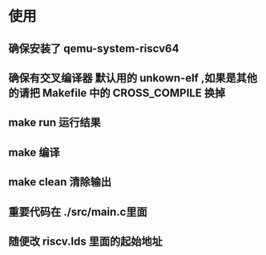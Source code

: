 

# 使用

## 确保安装了 qemu-system-riscv64

## 确保有交叉编译器 默认用的 unkown-elf ,如果是其他的请把 Makefile 中的 CROSS_COMPILE 换掉





## make run 运行结果

## make 编译

## make clean 清除输出

## 重要代码在 ./src/main.c里面

## 随便改 riscv.lds 里面的起始地址